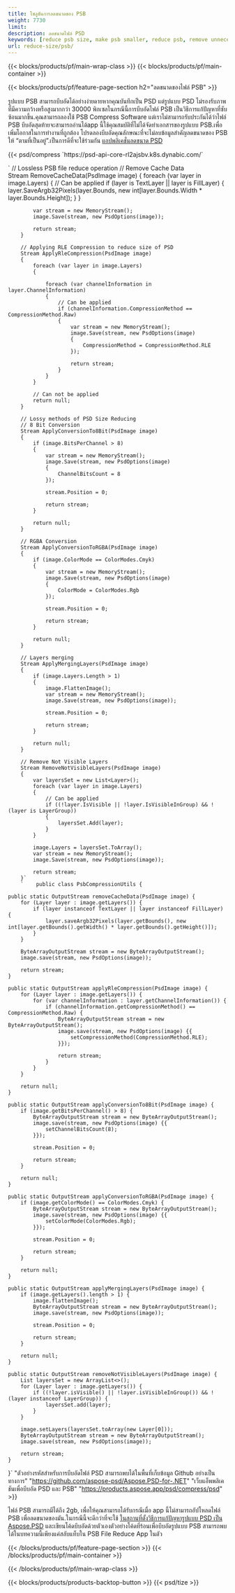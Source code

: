 ```yaml
---
title: โซลูชันการลดขนาดของ PSB
weight: 7730
limit: 
description: ลดขนาดไฟล์ PSD
keywords: [reduce psb size, make psb smaller, reduce psb, remove unnecessary psb data, compress psb file, compress psb]
url: reduce-size/psb/
---
```

{{< blocks/products/pf/main-wrap-class >}}
{{< blocks/products/pf/main-container >}}

{{< blocks/products/pf/feature-page-section h2="ลดขนาดของไฟล์ PSB" >}}

<p>รูปแบบ PSB สามารถบีบอัดได้อย่างง่ายดายหากคุณบันทึกเป็น PSD แต่รูปแบบ PSD ไม่รองรับภาพที่มีความกว้างหรือสูงมากกว่า 30000 พิกเซลในกรณีนี้การบีบอัดไฟล์ PSB เป็นวิธีการแก้ปัญหาที่ซับซ้อนมากขึ้น.คุณสามารถลองใช้ PSB Compress Software แต่เราไม่สามารถรับประกันได้ว่าไฟล์ PSB บีบอัดสุดท้ายจะสามารถอ่านได้app นี้ใช้คุณสมบัติที่ไม่ได้จัดทำเอกสารของรูปแบบ PSB.เพื่อเพิ่มโอกาสในการทำงานที่ถูกต้อง โปรดลองบีบอัดคุณลักษณะที่จะไม่ลบข้อมูลสำคัญลดขนาดของ PSB ให้ “ตามที่เป็นอยู่”.เป็นการดีที่จะใช้ร่วมกัน <a href="/psd/reduce-size">แอปพลิเคชั่นลดขนาด PSD</a></p>
{{< psd/compress `https://psd-api-core-rl2ajsbv.k8s.dynabic.com/` 

`        // Lossless PSB file reduce operation
        // Remove Cache Data			
        Stream RemoveCacheData(PsdImage image)
        {
            foreach (var layer in image.Layers)
            {
                // Can be applied
                if (layer is TextLayer || layer is FillLayer)
                {
                    layer.SaveArgb32Pixels(layer.Bounds, new int[layer.Bounds.Width * layer.Bounds.Height]);
                }
            }

            var stream = new MemoryStream();
            image.Save(stream, new PsdOptions(image));

            return stream;
        }

        // Applying RLE Compression to reduce size of PSD
        Stream ApplyRleCompression(PsdImage image)
        {
            foreach (var layer in image.Layers)
            {

                foreach (var channelInformation in layer.ChannelInformation)
                {
                    // Can be applied
                    if (channelInformation.CompressionMethod == CompressionMethod.Raw)
                    {
                        var stream = new MemoryStream();
                        image.Save(stream, new PsdOptions(image)
                        {
                            CompressionMethod = CompressionMethod.RLE
                        });

                        return stream;
                    }
                }
            }

            // Can not be applied
            return null;
        }

        // Lossy methods of PSD Size Reducing
        // 8 Bit Conversion
        Stream ApplyConversionTo8Bit(PsdImage image)
        {
            if (image.BitsPerChannel > 8)
            {
                var stream = new MemoryStream();
                image.Save(stream, new PsdOptions(image)
                {
                    ChannelBitsCount = 8
                });

                stream.Position = 0;

                return stream;
            }

            return null;
        }
       
        // RGBA Conversion
        Stream ApplyConversionToRGBA(PsdImage image)
        {
            if (image.ColorMode == ColorModes.Cmyk)
            {
                var stream = new MemoryStream();
                image.Save(stream, new PsdOptions(image)
                {
                    ColorMode = ColorModes.Rgb
                });

                stream.Position = 0;

                return stream;
            }

            return null;
        }

        // Layers merging
        Stream ApplyMergingLayers(PsdImage image)
        {
            if (image.Layers.Length > 1)
            {
                image.FlattenImage();
                var stream = new MemoryStream();
                image.Save(stream, new PsdOptions(image));

                stream.Position = 0;

                return stream;
            }

            return null;
        }

        // Remove Not Visible Layers
        Stream RemoveNotVisibleLayers(PsdImage image)
        {
            var layersSet = new List<Layer>();
            foreach (var layer in image.Layers)
            {
                // Can be applied
                if ((!layer.IsVisible || !layer.IsVisibleInGroup) && !(layer is LayerGroup))
                {
                    layersSet.Add(layer);
                }
            }

            image.Layers = layersSet.ToArray();
            var stream = new MemoryStream();
            image.Save(stream, new PsdOptions(image));

            return stream;
        }` 
		`    public class PsbCompressionUtils {

    public static OutputStream removeCacheData(PsdImage image) {
        for (Layer layer : image.getLayers()) {
            if (layer instanceof TextLayer || layer instanceof FillLayer) {
                layer.saveArgb32Pixels(layer.getBounds(), new int[layer.getBounds().getWidth() * layer.getBounds().getHeight()]);
            }
        }

        ByteArrayOutputStream stream = new ByteArrayOutputStream();
        image.save(stream, new PsdOptions(image));

        return stream;
    }

    public static OutputStream applyRleCompression(PsdImage image) {
        for (Layer layer : image.getLayers()) {
            for (var channelInformation : layer.getChannelInformation()) {
                if (channelInformation.getCompressionMethod() == CompressionMethod.Raw) {
                    ByteArrayOutputStream stream = new ByteArrayOutputStream();
                    image.save(stream, new PsdOptions(image) {{
                        setCompressionMethod(CompressionMethod.RLE);
                    }});

                    return stream;
                }
            }
        }

        return null;
    }

    public static OutputStream applyConversionTo8Bit(PsdImage image) {
        if (image.getBitsPerChannel() > 8) {
            ByteArrayOutputStream stream = new ByteArrayOutputStream();
            image.save(stream, new PsdOptions(image) {{
                setChannelBitsCount(8);
            }});

            stream.Position = 0;

            return stream;
        }

        return null;
    }

    public static OutputStream applyConversionToRGBA(PsdImage image) {
        if (image.getColorMode() == ColorModes.Cmyk) {
            ByteArrayOutputStream stream = new ByteArrayOutputStream();
            image.save(stream, new PsdOptions(image) {{
                setColorMode(ColorModes.Rgb);
            }});

            stream.Position = 0;

            return stream;
        }

        return null;
    }

    public static OutputStream applyMergingLayers(PsdImage image) {
        if (image.getLayers().length > 1) {
            image.flattenImage();
            ByteArrayOutputStream stream = new ByteArrayOutputStream();
            image.save(stream, new PsdOptions(image));

            stream.Position = 0;

            return stream;
        }

        return null;
    }

    public static OutputStream removeNotVisibleLayers(PsdImage image) {
        List layersSet = new ArrayList<>();
        for (Layer layer : image.getLayers()) {
            if ((!layer.isVisible() || !layer.isVisibleInGroup()) && !(layer instanceof LayerGroup)) {
                layersSet.add(layer);
            }
        }

        image.setLayers(layersSet.toArray(new Layer[0]));
        ByteArrayOutputStream stream = new ByteArrayOutputStream();
        image.save(stream, new PsdOptions(image));

        return stream;
    }
}` 
"ตัวอย่างรหัสสำหรับการบีบอัดไฟล์ PSD สามารถพบได้ในพื้นที่เก็บข้อมูล Github อย่างเป็นทางการ"  "https://github.com/aspose-psd/Aspose.PSD-for-.NET" 
"เว็บแอ็พพลิเคชันเพื่อบีบอัด PSD และ PSB" "https://products.aspose.app/psd/compress/psd" >}}
<p>ไฟล์ PSB สามารถมีได้ถึง 2gb, เพื่อให้คุณสามารถได้รับกรณีเมื่อ app นี้ไม่สามารถอัปโหลดไฟล์ PSB เพื่อลดขนาดของมัน.ในกรณีนี้จะดีกว่าที่จะใช้ <a href="/psd">ในสถานที่ตั้งวิธีการแก้ปัญหารูปแบบ PSD เป็น Aspose.PSD</a> และเขียนโค้ดบีบอัดด้วยตัวเองตัวอย่างโค้ดที่ร้อนเพื่อบีบอัดรูปแบบ PSB สามารถพบได้ในบทความนี้เพียงแค่สลับแท็บใน PSB File Reduce App ในตัว</p>
{{< /blocks/products/pf/feature-page-section >}}
{{< /blocks/products/pf/main-container >}}


{{< /blocks/products/pf/main-wrap-class >}}

{{< blocks/products/products-backtop-button >}}
{{< psd/tize >}}
